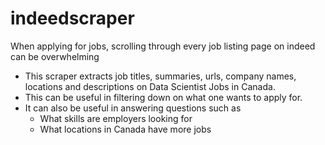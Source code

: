 # indeedscraper
When applying for jobs, scrolling through every job listing page on indeed can be overwhelming 
- This scraper extracts job titles, summaries, urls, company names, locations and descriptions on Data Scientist Jobs in Canada. 
- This can be useful in filtering down on what one wants to apply for. 
- It can also be useful in answering questions such as 
   - What skills are employers looking for 
   - What locations in Canada have more jobs 
